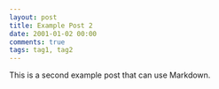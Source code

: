 ```yaml
---
layout: post
title: Example Post 2
date: 2001-01-02 00:00
comments: true
tags: tag1, tag2
---
```


This is a second example post that can use Markdown.